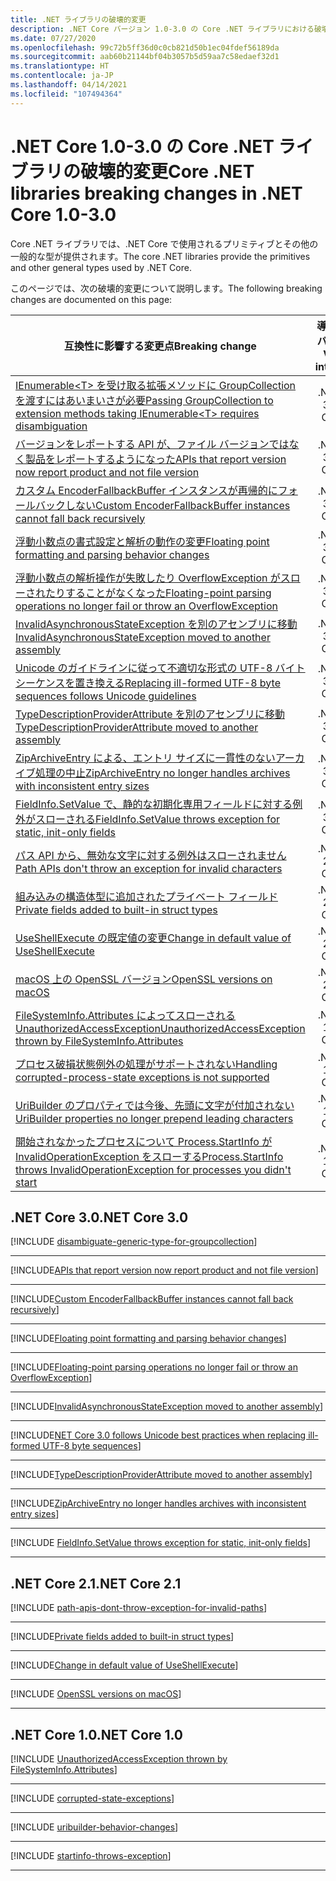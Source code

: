 ```yaml
---
title: .NET ライブラリの破壊的変更
description: .NET Core バージョン 1.0-3.0 の Core .NET ライブラリにおける破壊的変更の一覧を示します。
ms.date: 07/27/2020
ms.openlocfilehash: 99c72b5ff36d0c0cb821d50b1ec04fdef56189da
ms.sourcegitcommit: aab60b21144bf04b3057b5d59aa7c58edaef32d1
ms.translationtype: HT
ms.contentlocale: ja-JP
ms.lasthandoff: 04/14/2021
ms.locfileid: "107494364"
---
```

# <a name="core-net-libraries-breaking-changes-in-net-core-10-30"></a><span data-ttu-id="2ae0c-103">.NET Core 1.0-3.0 の Core .NET ライブラリの破壊的変更</span><span class="sxs-lookup"><span data-stu-id="2ae0c-103">Core .NET libraries breaking changes in .NET Core 1.0-3.0</span></span>

<span data-ttu-id="2ae0c-104">Core .NET ライブラリでは、.NET Core で使用されるプリミティブとその他の一般的な型が提供されます。</span><span class="sxs-lookup"><span data-stu-id="2ae0c-104">The core .NET libraries provide the primitives and other general types used by .NET Core.</span></span>

<span data-ttu-id="2ae0c-105">このページでは、次の破壊的変更について説明します。</span><span class="sxs-lookup"><span data-stu-id="2ae0c-105">The following breaking changes are documented on this page:</span></span>

| <span data-ttu-id="2ae0c-106">互換性に影響する変更点</span><span class="sxs-lookup"><span data-stu-id="2ae0c-106">Breaking change</span></span> | <span data-ttu-id="2ae0c-107">導入されたバージョン</span><span class="sxs-lookup"><span data-stu-id="2ae0c-107">Version introduced</span></span> |
| - | :-: |
| [<span data-ttu-id="2ae0c-108">IEnumerable\<T> を受け取る拡張メソッドに GroupCollection を渡すにはあいまいさが必要</span><span class="sxs-lookup"><span data-stu-id="2ae0c-108">Passing GroupCollection to extension methods taking IEnumerable\<T> requires disambiguation</span></span>](#passing-groupcollection-to-extension-methods-taking-ienumerablet-requires-disambiguation) | <span data-ttu-id="2ae0c-109">.NET Core 3.0</span><span class="sxs-lookup"><span data-stu-id="2ae0c-109">.NET Core 3.0</span></span> |
| [<span data-ttu-id="2ae0c-110">バージョンをレポートする API が、ファイル バージョンではなく製品をレポートするようになった</span><span class="sxs-lookup"><span data-stu-id="2ae0c-110">APIs that report version now report product and not file version</span></span>](#apis-that-report-version-now-report-product-and-not-file-version) | <span data-ttu-id="2ae0c-111">.NET Core 3.0</span><span class="sxs-lookup"><span data-stu-id="2ae0c-111">.NET Core 3.0</span></span> |
| [<span data-ttu-id="2ae0c-112">カスタム EncoderFallbackBuffer インスタンスが再帰的にフォールバックしない</span><span class="sxs-lookup"><span data-stu-id="2ae0c-112">Custom EncoderFallbackBuffer instances cannot fall back recursively</span></span>](#custom-encoderfallbackbuffer-instances-cannot-fall-back-recursively) | <span data-ttu-id="2ae0c-113">.NET Core 3.0</span><span class="sxs-lookup"><span data-stu-id="2ae0c-113">.NET Core 3.0</span></span> |
| [<span data-ttu-id="2ae0c-114">浮動小数点の書式設定と解析の動作の変更</span><span class="sxs-lookup"><span data-stu-id="2ae0c-114">Floating point formatting and parsing behavior changes</span></span>](#floating-point-formatting-and-parsing-behavior-changed) | <span data-ttu-id="2ae0c-115">.NET Core 3.0</span><span class="sxs-lookup"><span data-stu-id="2ae0c-115">.NET Core 3.0</span></span> |
| [<span data-ttu-id="2ae0c-116">浮動小数点の解析操作が失敗したり OverflowException がスローされたりすることがなくなった</span><span class="sxs-lookup"><span data-stu-id="2ae0c-116">Floating-point parsing operations no longer fail or throw an OverflowException</span></span>](#floating-point-parsing-operations-no-longer-fail-or-throw-an-overflowexception) | <span data-ttu-id="2ae0c-117">.NET Core 3.0</span><span class="sxs-lookup"><span data-stu-id="2ae0c-117">.NET Core 3.0</span></span> |
| [<span data-ttu-id="2ae0c-118">InvalidAsynchronousStateException を別のアセンブリに移動</span><span class="sxs-lookup"><span data-stu-id="2ae0c-118">InvalidAsynchronousStateException moved to another assembly</span></span>](#invalidasynchronousstateexception-moved-to-another-assembly) | <span data-ttu-id="2ae0c-119">.NET Core 3.0</span><span class="sxs-lookup"><span data-stu-id="2ae0c-119">.NET Core 3.0</span></span> |
| [<span data-ttu-id="2ae0c-120">Unicode のガイドラインに従って不適切な形式の UTF-8 バイト シーケンスを置き換える</span><span class="sxs-lookup"><span data-stu-id="2ae0c-120">Replacing ill-formed UTF-8 byte sequences follows Unicode guidelines</span></span>](#replacing-ill-formed-utf-8-byte-sequences-follows-unicode-guidelines) | <span data-ttu-id="2ae0c-121">.NET Core 3.0</span><span class="sxs-lookup"><span data-stu-id="2ae0c-121">.NET Core 3.0</span></span> |
| [<span data-ttu-id="2ae0c-122">TypeDescriptionProviderAttribute を別のアセンブリに移動</span><span class="sxs-lookup"><span data-stu-id="2ae0c-122">TypeDescriptionProviderAttribute moved to another assembly</span></span>](#typedescriptionproviderattribute-moved-to-another-assembly) | <span data-ttu-id="2ae0c-123">.NET Core 3.0</span><span class="sxs-lookup"><span data-stu-id="2ae0c-123">.NET Core 3.0</span></span> |
| [<span data-ttu-id="2ae0c-124">ZipArchiveEntry による、エントリ サイズに一貫性のないアーカイブ処理の中止</span><span class="sxs-lookup"><span data-stu-id="2ae0c-124">ZipArchiveEntry no longer handles archives with inconsistent entry sizes</span></span>](#ziparchiveentry-no-longer-handles-archives-with-inconsistent-entry-sizes) | <span data-ttu-id="2ae0c-125">.NET Core 3.0</span><span class="sxs-lookup"><span data-stu-id="2ae0c-125">.NET Core 3.0</span></span> |
| [<span data-ttu-id="2ae0c-126">FieldInfo.SetValue で、静的な初期化専用フィールドに対する例外がスローされる</span><span class="sxs-lookup"><span data-stu-id="2ae0c-126">FieldInfo.SetValue throws exception for static, init-only fields</span></span>](#fieldinfosetvalue-throws-exception-for-static-init-only-fields) | <span data-ttu-id="2ae0c-127">.NET Core 3.0</span><span class="sxs-lookup"><span data-stu-id="2ae0c-127">.NET Core 3.0</span></span> |
| [<span data-ttu-id="2ae0c-128">パス API から、無効な文字に対する例外はスローされません</span><span class="sxs-lookup"><span data-stu-id="2ae0c-128">Path APIs don't throw an exception for invalid characters</span></span>](#path-apis-dont-throw-an-exception-for-invalid-characters) | <span data-ttu-id="2ae0c-129">.NET Core 2.1</span><span class="sxs-lookup"><span data-stu-id="2ae0c-129">.NET Core 2.1</span></span> |
| [<span data-ttu-id="2ae0c-130">組み込みの構造体型に追加されたプライベート フィールド</span><span class="sxs-lookup"><span data-stu-id="2ae0c-130">Private fields added to built-in struct types</span></span>](#private-fields-added-to-built-in-struct-types) | <span data-ttu-id="2ae0c-131">.NET Core 2.1</span><span class="sxs-lookup"><span data-stu-id="2ae0c-131">.NET Core 2.1</span></span> |
| [<span data-ttu-id="2ae0c-132">UseShellExecute の既定値の変更</span><span class="sxs-lookup"><span data-stu-id="2ae0c-132">Change in default value of UseShellExecute</span></span>](#change-in-default-value-of-useshellexecute) | <span data-ttu-id="2ae0c-133">.NET Core 2.1</span><span class="sxs-lookup"><span data-stu-id="2ae0c-133">.NET Core 2.1</span></span> |
| [<span data-ttu-id="2ae0c-134">macOS 上の OpenSSL バージョン</span><span class="sxs-lookup"><span data-stu-id="2ae0c-134">OpenSSL versions on macOS</span></span>](#openssl-versions-on-macos) | <span data-ttu-id="2ae0c-135">.NET Core 2.1</span><span class="sxs-lookup"><span data-stu-id="2ae0c-135">.NET Core 2.1</span></span> |
| [<span data-ttu-id="2ae0c-136">FileSystemInfo.Attributes によってスローされる UnauthorizedAccessException</span><span class="sxs-lookup"><span data-stu-id="2ae0c-136">UnauthorizedAccessException thrown by FileSystemInfo.Attributes</span></span>](#unauthorizedaccessexception-thrown-by-filesysteminfoattributes) | <span data-ttu-id="2ae0c-137">.NET Core 1.0</span><span class="sxs-lookup"><span data-stu-id="2ae0c-137">.NET Core 1.0</span></span> |
| [<span data-ttu-id="2ae0c-138">プロセス破損状態例外の処理がサポートされない</span><span class="sxs-lookup"><span data-stu-id="2ae0c-138">Handling corrupted-process-state exceptions is not supported</span></span>](#handling-corrupted-state-exceptions-is-not-supported) | <span data-ttu-id="2ae0c-139">.NET Core 1.0</span><span class="sxs-lookup"><span data-stu-id="2ae0c-139">.NET Core 1.0</span></span> |
| [<span data-ttu-id="2ae0c-140">UriBuilder のプロパティでは今後、先頭に文字が付加されない</span><span class="sxs-lookup"><span data-stu-id="2ae0c-140">UriBuilder properties no longer prepend leading characters</span></span>](#uribuilder-properties-no-longer-prepend-leading-characters) | <span data-ttu-id="2ae0c-141">.NET Core 1.0</span><span class="sxs-lookup"><span data-stu-id="2ae0c-141">.NET Core 1.0</span></span> |
| [<span data-ttu-id="2ae0c-142">開始されなかったプロセスについて Process.StartInfo が InvalidOperationException をスローする</span><span class="sxs-lookup"><span data-stu-id="2ae0c-142">Process.StartInfo throws InvalidOperationException for processes you didn't start</span></span>](#processstartinfo-throws-invalidoperationexception-for-processes-you-didnt-start) | <span data-ttu-id="2ae0c-143">.NET Core 1.0</span><span class="sxs-lookup"><span data-stu-id="2ae0c-143">.NET Core 1.0</span></span> |

## <a name="net-core-30"></a><span data-ttu-id="2ae0c-144">.NET Core 3.0</span><span class="sxs-lookup"><span data-stu-id="2ae0c-144">.NET Core 3.0</span></span>

[!INCLUDE [disambiguate-generic-type-for-groupcollection](../../../includes/core-changes/corefx/3.0/disambiguate-generic-type-for-groupcollection.md)]

***

[!INCLUDE[APIs that report version now report product and not file version](~/includes/core-changes/corefx/3.0/version-information-changes.md)]

***

[!INCLUDE[Custom EncoderFallbackBuffer instances cannot fall back recursively](~/includes/core-changes/corefx/3.0/custom-encoderfallbackbuffer-cannot-be-recursive.md)]

***

[!INCLUDE[Floating point formatting and parsing behavior changes](~/includes/core-changes/corefx/3.0/floating-point-changes.md)]

***

[!INCLUDE[Floating-point parsing operations no longer fail or throw an OverflowException](~/includes/core-changes/corefx/3.0/floating-point-parsing-does-not-overflow.md)]

***

[!INCLUDE[InvalidAsynchronousStateException moved to another assembly](~/includes/core-changes/corefx/3.0/move-invalidasynchronousstateexception.md)]

***

[!INCLUDE[NET Core 3.0 follows Unicode best practices when replacing ill-formed UTF-8 byte sequences](~/includes/core-changes/corefx/3.0/net-core-3-0-follows-unicode-utf8-best-practices.md)]

***

[!INCLUDE[TypeDescriptionProviderAttribute moved to another assembly](~/includes/core-changes/corefx/3.0/move-typedescriptionproviderattribute.md)]

***

[!INCLUDE[ZipArchiveEntry no longer handles archives with inconsistent entry sizes](~/includes/core-changes/corefx/3.0/ziparchiveentry-and-inconsistent-entry-sizes.md)]

***

[!INCLUDE [FieldInfo.SetValue throws exception for static, init-only fields](~/includes/core-changes/corefx/3.0/fieldinfo-setvalue-exception.md)]

***

## <a name="net-core-21"></a><span data-ttu-id="2ae0c-145">.NET Core 2.1</span><span class="sxs-lookup"><span data-stu-id="2ae0c-145">.NET Core 2.1</span></span>

[!INCLUDE [path-apis-dont-throw-exception-for-invalid-paths](../../../includes/core-changes/corefx/2.1/path-apis-dont-throw-exception-for-invalid-paths.md)]

***

[!INCLUDE[Private fields added to built-in struct types](~/includes/core-changes/corefx/2.1/instantiate-struct.md)]

***

[!INCLUDE[Change in default value of UseShellExecute](~/includes/core-changes/corefx/2.1/process-start-changes.md)]

***

[!INCLUDE [OpenSSL versions on macOS](../../../includes/core-changes/corefx/openssl-dependencies-macos.md)]

***

## <a name="net-core-10"></a><span data-ttu-id="2ae0c-146">.NET Core 1.0</span><span class="sxs-lookup"><span data-stu-id="2ae0c-146">.NET Core 1.0</span></span>

[!INCLUDE [UnauthorizedAccessException thrown by FileSystemInfo.Attributes](~/includes/core-changes/corefx/1.0/filesysteminfo-attributes-exceptions.md)]

***

[!INCLUDE [corrupted-state-exceptions](~/includes/core-changes/corefx/1.0/corrupted-state-exceptions.md)]

***

[!INCLUDE [uribuilder-behavior-changes](../../../includes/core-changes/corefx/1.0/uribuilder-behavior-changes.md)]

***

[!INCLUDE [startinfo-throws-exception](../../../includes/core-changes/corefx/1.0/startinfo-throws-exception.md)]

***

